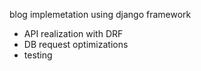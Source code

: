 blog implemetation using django framework
+ API realization with DRF
+ DB request optimizations
+ testing

